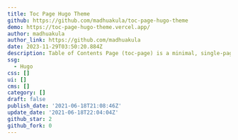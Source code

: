 ```yaml
---
title: Toc Page Hugo Theme
github: https://github.com/madhuakula/toc-page-hugo-theme
demo: https://toc-page-hugo-theme.vercel.app/
author: madhuakula
author_link: https://github.com/madhuakula
date: 2023-11-29T03:50:20.884Z
description: Table of Contents Page (toc-page) is a minimal, single-page theme for Hugo
ssg:
  - Hugo
css: []
ui: []
cms: []
category: []
draft: false
publish_date: '2021-06-18T21:08:46Z'
update_date: '2021-06-18T22:04:04Z'
github_star: 2
github_fork: 0
---
```

